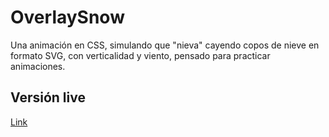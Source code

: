 # OverlaySnow

Una animación en CSS, simulando que "nieva" cayendo copos de nieve en formato SVG, con verticalidad y viento, pensado para practicar animaciones.

## Versión live

[Link](https://altaskur.github.io/Overlaysnow/src)
